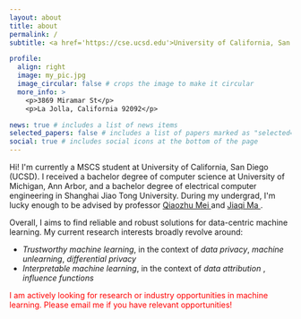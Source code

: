 ```yaml
---
layout: about
title: about
permalink: /
subtitle: <a href='https://cse.ucsd.edu'>University of California, San Diego</a>. Address. y2tu@ucsd.edu.

profile:
  align: right
  image: my_pic.jpg
  image_circular: false # crops the image to make it circular
  more_info: >
    <p>3869 Miramar St</p>
    <p>La Jolla, California 92092</p>

news: true # includes a list of news items
selected_papers: false # includes a list of papers marked as "selected={true}"
social: true # includes social icons at the bottom of the page
---
```


<p> Hi! I'm currently a MSCS student at University of California, San Diego (UCSD). I received a bachelor degree of computer science at University of Michigan, Ann Arbor, and a bachelor degree of electrical computer engineering in Shanghai Jiao Tong University. During my undergrad, I'm lucky enough to be advised by professor <a href = 'https://umich-foreseer.github.io'> Qiaozhu Mei </a> and <a href='https://jiaqima.github.io'> Jiaqi Ma </a>. </p>

<p>Overall, I aims to find reliable and robust solutions for data-centric machine learning. My current research interests broadly revolve around:</p>
<ul>
  <li><em>Trustworthy machine learning</em>, in the context of <em> data privacy</em>, <em> machine unlearning</em>, <em> differential privacy </em></li>
  <li><em>Interpretable machine learning</em>, in the context of <em> data attribution </em>, <em> influence functions</em> </li>
</ul>

<p style="color: red;">I am actively looking for research or industry opportunities in machine learning. Please email me if you have relevant opportunities!</p>

